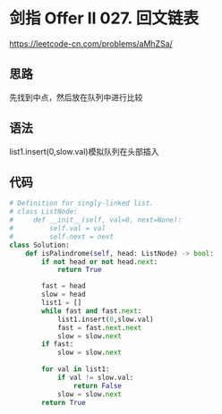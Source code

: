 # 剑指 Offer II 027. 回文链表
https://leetcode-cn.com/problems/aMhZSa/
## 思路
先找到中点，然后放在队列中进行比较
## 语法
list1.insert(0,slow.val)模拟队列在头部插入
## 代码
```python
# Definition for singly-linked list.
# class ListNode:
#     def __init__(self, val=0, next=None):
#         self.val = val
#         self.next = next
class Solution:
    def isPalindrome(self, head: ListNode) -> bool:
        if not head or not head.next:
            return True

        fast = head
        slow = head
        list1 = []
        while fast and fast.next:
            list1.insert(0,slow.val)
            fast = fast.next.next
            slow = slow.next
        if fast:
            slow = slow.next
            
        for val in list1:
            if val != slow.val:
                return False
            slow = slow.next
        return True

        

```

